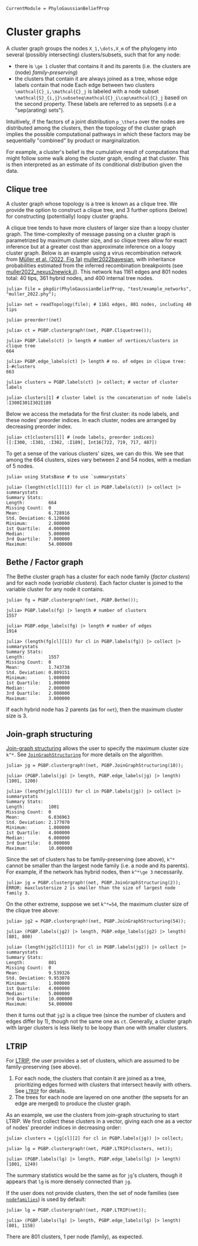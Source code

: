 ```@meta
CurrentModule = PhyloGaussianBeliefProp
```

# Cluster graphs

A cluster graph groups the nodes ``X_1,\dots,X_m`` of the phylogeny into
several (possibly intersecting) clusters/subsets, such that for any node:
- there is ``\ge 1`` cluster that contains it and its parents (i.e. the clusters are (node) *family-preserving*)
- the clusters that contain it are always joined as a tree, whose edge labels contain that node
Each edge between two clusters ``\mathcal{C}_i,\mathcal{C}_j`` is labeled with
a node subset ``\mathcal{S}_{i,j}\subseteq\mathcal{C}_i\cap\mathcal{C}_j``
based on the second property.
These labels are referred to as sepsets (i.e a "sep(arating) sets"). 

Intuitively, if the factors of a joint distribution ``p_\theta`` over the nodes
are distributed among the clusters, then the topology of the cluster graph
implies the possible computational pathways in which these factors may be
sequentially "combined" by product or marginalization.

For example, a cluster's belief is the cumulative result of computations that might
follow some walk along the cluster graph, ending at that cluster. This is then
interpreted as an estimate of its conditional distribution given the data.

## Clique tree

A cluster graph whose topology is a tree is known as a clique tree. We provide
the option to construct a clique tree, and 3 further options (below) for
constructing (potentially) loopy cluster graphs.

A clique tree tends to have more clusters of larger size than a loopy cluster
graph. The time-complexity of message passing on a cluster graph is parametrized
by maximum cluster size, and so clique trees allow for exact inference but at a
greater cost than approximate inference on a loopy cluster graph.
Below is an example using a virus recombination network from
[Müller et al. (2022, Fig 1a)](https://doi.org/10.1038/s41467-022-31749-8)
[muller2022bayesian](@cite), with inheritance probabilities estimated from the
inferred recombination breakpoints
(see [muller2022_nexus2newick.jl](https://github.com/bstkj/graphicalmodels_for_phylogenetics_code/blob/5f61755c4defe804fd813113e883d49445971ade/real_networks/muller2022_nexus2newick.jl)).
This network has 1161 edges and 801 nodes total: 40 tips, 361 hybrid nodes,
and 400 internal tree nodes.

```jldoctest clustergraphs; setup = :(using PhyloNetworks, PhyloGaussianBeliefProp; const PGBP = PhyloGaussianBeliefProp)
julia> file = pkgdir(PhyloGaussianBeliefProp, "test/example_networks", "muller_2022.phy");

julia> net = readTopology(file); # 1161 edges, 801 nodes, including 40 tips

julia> preorder!(net)

julia> ct = PGBP.clustergraph!(net, PGBP.Cliquetree());

julia> PGBP.labels(ct) |> length # number of vertices/clusters in clique tree
664

julia> PGBP.edge_labels(ct) |> length # no. of edges in clique tree: 1-#clusters
663

julia> clusters = PGBP.labels(ct) |> collect; # vector of cluster labels

julia> clusters[1] # cluster label is the concatenation of node labels
:I300I301I302I189
```

Below we access the metadata for the first cluster: its node labels,
and these nodes' preorder indices.
In each cluster, nodes are arranged by decreasing preorder index.
```jldoctest clustergraphs
julia> ct[clusters[1]] # (node labels, preorder indices)
([:I300, :I301, :I302, :I189], Int16[722, 719, 717, 487])
```

To get a sense of the various clusters' sizes, we can do this.
We see that among the 664 clusters, sizes vary between 2 and 54 nodes,
with a median of 5 nodes.

```jldoctest clustergraphs
julia> using StatsBase # to use `summarystats`

julia> (length(ct[cl][1]) for cl in PGBP.labels(ct)) |> collect |> summarystats
Summary Stats:
Length:         664
Missing Count:  0
Mean:           6.728916
Std. Deviation: 6.120608
Minimum:        2.000000
1st Quartile:   4.000000
Median:         5.000000
3rd Quartile:   7.000000
Maximum:        54.000000
```

## Bethe / Factor graph

The Bethe cluster graph has a cluster for each node family (*factor clusters*)
and for each node (*variable clusters*). Each factor cluster is joined to the
variable cluster for any node it contains.

```jldoctest clustergraphs
julia> fg = PGBP.clustergraph!(net, PGBP.Bethe());

julia> PGBP.labels(fg) |> length # number of clusters
1557

julia> PGBP.edge_labels(fg) |> length # number of edges
1914

julia> (length(fg[cl][1]) for cl in PGBP.labels(fg)) |> collect |> summarystats
Summary Stats:
Length:         1557
Missing Count:  0
Mean:           1.743738
Std. Deviation: 0.809151
Minimum:        1.000000
1st Quartile:   1.000000
Median:         2.000000
3rd Quartile:   2.000000
Maximum:        3.000000
```
If each hybrid node has 2 parents (as for `net`), then the maximum cluster size
is 3.

## Join-graph structuring

[Join-graph structuring](https://doi.org/10.1613/jair.2842) allows the user to
specify the maximum cluster size ``k^*``. See [`JoinGraphStructuring`](@ref)
for more details on the algorithm.

```jldoctest clustergraphs
julia> jg = PGBP.clustergraph!(net, PGBP.JoinGraphStructuring(10));

julia> (PGBP.labels(jg) |> length, PGBP.edge_labels(jg) |> length)
(1001, 1200)

julia> (length(jg[cl][1]) for cl in PGBP.labels(jg)) |> collect |> summarystats
Summary Stats:
Length:         1001
Missing Count:  0
Mean:           6.036963
Std. Deviation: 2.177070
Minimum:        1.000000
1st Quartile:   4.000000
Median:         6.000000
3rd Quartile:   8.000000
Maximum:        10.000000
```
Since the set of clusters has to be family-preserving (see above), ``k^*``
cannot be smaller than the largest node family (i.e. a node and its parents).
For example, if the network has hybrid nodes, then ``k^*\ge 3`` necessarily.

```jldoctest clustergraphs
julia> jg = PGBP.clustergraph!(net, PGBP.JoinGraphStructuring(2));
ERROR: maxclustersize 2 is smaller than the size of largest node family 3.
```
On the other extreme, suppose we set ``k^*=54``, the maximum cluster size of the
clique tree above:

```jldoctest clustergraphs
julia> jg2 = PGBP.clustergraph!(net, PGBP.JoinGraphStructuring(54));

julia> (PGBP.labels(jg2) |> length, PGBP.edge_labels(jg2) |> length)
(801, 800)

julia> (length(jg2[cl][1]) for cl in PGBP.labels(jg2)) |> collect |> summarystats
Summary Stats:
Length:         801
Missing Count:  0
Mean:           9.539326
Std. Deviation: 9.953078
Minimum:        1.000000
1st Quartile:   4.000000
Median:         5.000000
3rd Quartile:   10.000000
Maximum:        54.000000
```
then it turns out that `jg2` is a clique tree (since the number of clusters and
edges differ by 1), though not the same one as `ct`. Generally, a cluster graph
with larger clusters is less likely to be loopy than one with smaller clusters.

## LTRIP

For [LTRIP](https://doi.org/10.1145/3132711.3132717), the user provides a set
of clusters, which are assumed to be family-preserving (see above).
1. For each node, the clusters that contain it are joined as a tree,
   prioritizing edges formed with clusters that intersect heavily with others.
   See [`LTRIP`](@ref) for details.
2. The trees for each node are layered on one another (the sepsets for an edge
   are merged) to produce the cluster graph.

As an example, we use the clusters from join-graph structuring to start LTRIP.
We first collect these clusters in a vector, giving each one as a vector of
nodes' preorder indices in decreasing order:

```jldoctest clustergraphs
julia> clusters = (jg[cl][2] for cl in PGBP.labels(jg)) |> collect;

julia> lg = PGBP.clustergraph!(net, PGBP.LTRIP(clusters, net));

julia> (PGBP.labels(lg) |> length, PGBP.edge_labels(lg) |> length)
(1001, 1249)
```
The summary statistics would be the same as for `jg`'s clusters, though it
appears that `lg` is more densely connected than `jg`.

If the user does not provide clusters, then the set of node families
(see [`nodefamilies`](@ref)) is used by default:

```jldoctest clustergraphs
julia> lg = PGBP.clustergraph!(net, PGBP.LTRIP(net));

julia> (PGBP.labels(lg) |> length, PGBP.edge_labels(lg) |> length)
(801, 1158)
```
There are 801 clusters, 1 per node (family), as expected.
